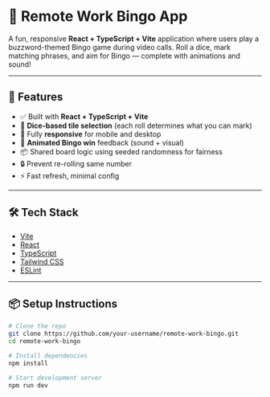 # 🎯 Remote Work Bingo App

A fun, responsive **React + TypeScript + Vite** application where users play a buzzword-themed Bingo game during video calls. Roll a dice, mark matching phrases, and aim for Bingo — complete with animations and sound!

---

## 🚀 Features

- ✅ Built with **React + TypeScript + Vite**
- 🎲 **Dice-based tile selection** (each roll determines what you can mark)
- 📱 Fully **responsive** for mobile and desktop
- 🎉 **Animated Bingo win** feedback (sound + visual)
- 📦 Shared board logic using seeded randomness for fairness
- 🔒 Prevent re-rolling same number
- ⚡ Fast refresh, minimal config

---

## 🛠️ Tech Stack

- [Vite](https://vitejs.dev/)
- [React](https://reactjs.org/)
- [TypeScript](https://www.typescriptlang.org/)
- [Tailwind CSS](https://tailwindcss.com/)
- [ESLint](https://eslint.org/)

---

## 📦 Setup Instructions

```bash
# Clone the repo
git clone https://github.com/your-username/remote-work-bingo.git
cd remote-work-bingo

# Install dependencies
npm install

# Start development server
npm run dev
